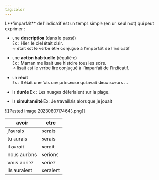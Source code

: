 ```yaml
---
tag:color
---
```

L**'imparfait** de l'indicatif est un temps simple (en un seul mot) qui peut exprimer :  

- une **description** (dans le passé)  
    Ex : Hier, le ciel était clair.  
    -› était est le verbe être conjugué à l'imparfait de l'indicatif.  
      
    
- une **action habituelle** (régulière)  
    Ex : Maman me lisait une histoire tous les soirs.  
    -› lisait est le verbe lire conjugué à l'imparfait de l'indicatif.  
      
    
- un **récit**  
    Ex : Il était une fois une princesse qui avait deux soeurs ...
- la **durée**
	 Ex : Les nuages déferlaient sur la plage.
- la **simultanéité**
	 Ex: Je travaillais alors que je jouait


![[Pasted image 20230807174643.png]]




| **avoir**        | **etre**|
| ------------ | -------- |
| j'aurais     | serais   |
| tu aurais    | serais   |
| il aurait    | serait   |
| nous aurions | serions  |
| vous auriez  | seriez   |
| ils auraient | seraient |
